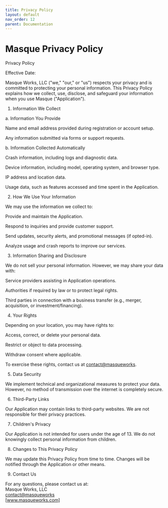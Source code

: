 ```yaml
---
title: Privacy Policy
layout: default
nav_order: 12
parent: Documentation
---
```


# Masque Privacy Policy

Privacy Policy

Effective Date: 

Masque Works, LLC ("we," "our," or "us") respects your privacy and is committed to protecting your personal information. This Privacy Policy explains how we collect, use, disclose, and safeguard your information when you use Masque ("Application").

1. Information We Collect

a. Information You Provide

Name and email address provided during registration or account setup.

Any information submitted via forms or support requests.

b. Information Collected Automatically

Crash information, including logs and diagnostic data.

Device information, including model, operating system, and browser type.

IP address and location data.

Usage data, such as features accessed and time spent in the Application.

2. How We Use Your Information

We may use the information we collect to:

Provide and maintain the Application.

Respond to inquiries and provide customer support.

Send updates, security alerts, and promotional messages (if opted-in).

Analyze usage and crash reports to improve our services.

3. Information Sharing and Disclosure

We do not sell your personal information. However, we may share your data with:

Service providers assisting in Application operations.

Authorities if required by law or to protect legal rights.

Third parties in connection with a business transfer (e.g., merger, acquisition, or investment/financing).

4. Your Rights

Depending on your location, you may have rights to:

Access, correct, or delete your personal data.

Restrict or object to data processing.

Withdraw consent where applicable.

To exercise these rights, contact us at <contact@masqueworks>.

5. Data Security

We implement technical and organizational measures to protect your data. However, no method of transmission over the internet is completely secure.

6. Third-Party Links

Our Application may contain links to third-party websites. We are not responsible for their privacy practices.

7. Children's Privacy

Our Application is not intended for users under the age of 13. We do not knowingly collect personal information from children.

8. Changes to This Privacy Policy

We may update this Privacy Policy from time to time. Changes will be notified through the Application or other means.

9. Contact Us

For any questions, please contact us at:\
Masque Works, LLC\
<contact@masqueworks>\
[www.masqueworks.com]
